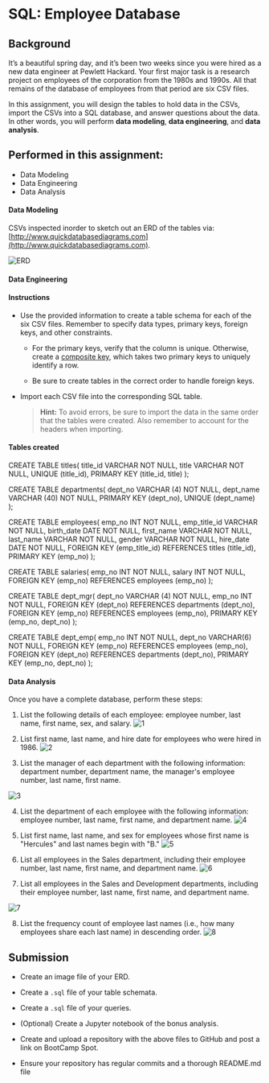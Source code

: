 # SQL: Employee Database

## Background

It’s a beautiful spring day, and it’s been two weeks since you were hired as a new data engineer at Pewlett Hackard. Your first major task is a research project on employees of the corporation from the 1980s and 1990s. All that remains of the database of employees from that period are six CSV files.

In this assignment, you will design the tables to hold data in the CSVs, import the CSVs into a SQL database, and answer questions about the data. In other words, you will perform **data modeling**, **data engineering**, and **data analysis**.

## Performed in this assignment:

 - Data Modeling 
 - Data Engineering 
 - Data Analysis

#### Data Modeling

CSVs inspected inorder to sketch out an ERD of the tables via:
[http://www.quickdatabasediagrams.com](http://www.quickdatabasediagrams.com).

![ERD](https://user-images.githubusercontent.com/108673720/190660326-ae644732-e623-484c-8098-99e303a5c331.png)

#### Data Engineering

#### Instructions 

* Use the provided information to create a table schema for each of the six CSV files. Remember to specify data types, primary keys, foreign keys, and other constraints.

  * For the primary keys, verify that the column is unique. Otherwise, create a [composite key](https://en.wikipedia.org/wiki/Compound_key), which takes two primary keys to uniquely identify a row.

  * Be sure to create tables in the correct order to handle foreign keys.

* Import each CSV file into the corresponding SQL table. 

  > **Hint:** To avoid errors, be sure to import the data in the same order that the tables were created. Also remember to account for the headers when importing.

#### Tables created 

CREATE TABLE titles(
	title_id VARCHAR NOT NULL,
	title VARCHAR NOT NULL,
	UNIQUE (title_id),
	PRIMARY KEY (title_id, title)
);

CREATE TABLE departments(
	dept_no VARCHAR (4) NOT NULL,
	dept_name VARCHAR (40) NOT NULL,
	PRIMARY KEY (dept_no),
	UNIQUE (dept_name)
);

CREATE TABLE employees(
	emp_no INT NOT NULL,
	emp_title_id VARCHAR NOT NULL,
	birth_date DATE NOT NULL,
	first_name VARCHAR NOT NULL,
	last_name VARCHAR NOT NULL,
	gender VARCHAR NOT NULL,
	hire_date DATE NOT NULL, 
	FOREIGN KEY (emp_title_id) REFERENCES titles (title_id),
	PRIMARY KEY (emp_no)
);

CREATE TABLE salaries(
	emp_no INT NOT NULL,
	salary INT NOT NULL,
	FOREIGN KEY (emp_no) REFERENCES employees (emp_no)
);

CREATE TABLE dept_mgr(
	dept_no VARCHAR (4) NOT NULL,
	emp_no INT NOT NULL,
	FOREIGN KEY (dept_no) REFERENCES departments (dept_no),
	FOREIGN KEY (emp_no) REFERENCES employees (emp_no),
	PRIMARY KEY (emp_no, dept_no)
);

CREATE TABLE dept_emp(
	emp_no INT NOT NULL,
	dept_no VARCHAR(6) NOT NULL,
	FOREIGN KEY (emp_no) REFERENCES employees (emp_no),
	FOREIGN KEY (dept_no) REFERENCES departments (dept_no),
	PRIMARY KEY (emp_no, dept_no)
);

#### Data Analysis

Once you have a complete database, perform these steps:

1. List the following details of each employee: employee number, last name, first name, sex, and salary.
![1](https://user-images.githubusercontent.com/108673720/191905749-48a35c00-4a68-48d2-9872-fdb53584c1ed.png)

2. List first name, last name, and hire date for employees who were hired in 1986.
![2](https://user-images.githubusercontent.com/108673720/191905767-d6e3df4d-7a86-4d6d-92c3-428e0aead3f2.png)

3. List the manager of each department with the following information: department number, department name, the manager's employee number, last name, first name.

![3](https://user-images.githubusercontent.com/108673720/191905780-6da6db75-0eb0-468a-a2f6-48fe3d0f04ba.png)

4. List the department of each employee with the following information: employee number, last name, first name, and department name.
![4](https://user-images.githubusercontent.com/108673720/191905790-57d3d70b-4bc1-4c0c-bf17-2bbd7bd4b9cf.png)

5. List first name, last name, and sex for employees whose first name is "Hercules" and last names begin with "B."
![5](https://user-images.githubusercontent.com/108673720/191905799-5a3f7953-f557-49f3-bab1-72f663855544.png)

6. List all employees in the Sales department, including their employee number, last name, first name, and department name.
![6](https://user-images.githubusercontent.com/108673720/191905806-24d20e62-439a-48ad-b442-a0551274bd8b.png)

7. List all employees in the Sales and Development departments, including their employee number, last name, first name, and department name.

![7](https://user-images.githubusercontent.com/108673720/191905817-f208e82a-3f70-4cb2-925b-7cdd2262f711.png)

8. List the frequency count of employee last names (i.e., how many employees share each last name) in descending order.
![8](https://user-images.githubusercontent.com/108673720/191905825-ab14388c-4eb9-4402-b21e-5a544de9ce2d.png)

## Submission

* Create an image file of your ERD.

* Create a `.sql` file of your table schemata.

* Create a `.sql` file of your queries.

* (Optional) Create a Jupyter notebook of the bonus analysis.

* Create and upload a repository with the above files to GitHub and post a link on BootCamp Spot.

* Ensure your repository has regular commits and a thorough README.md file

